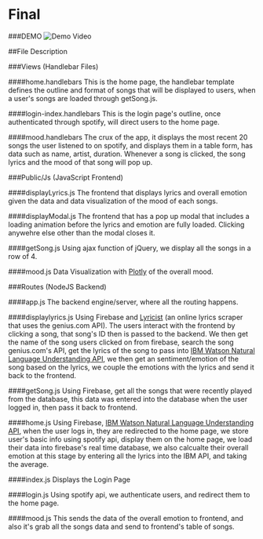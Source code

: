 Final
====

###DEMO
![Demo Video](https://youtu.be/vefJG9gyTgk)


##File Description

###Views (Handlebar Files)

####home.handlebars
This is the home page, the handlebar template defines the outline and format of songs that will be displayed to users, when a user's songs are loaded through getSong.js.

####login-index.handlebars
This is the login page's outline, once authenticated through spotify, will direct users to the home page.

####mood.handlebars
The crux of the app, it displays the most recent 20 songs the user listened to on spotify, and displays them in a table form, has data such as name, artist, duration. Whenever a song is clicked, the song lyrics and the mood of that song will pop up.

###Public/Js (JavaScript Frontend)

####displayLyrics.js
The frontend that displays lyrics and overall emotion given the data and data visualization of the mood of each songs.

####displayModal.js
The frontend that has a pop up modal that includes a loading animation before the lyrics and emotion are fully loaded. Clicking anywehre else other than the modal closes it.

####getSong.js
Using ajax function of jQuery, we display all the songs in a row of 4.

####mood.js
Data Visualization with [Plotly](https://plot.ly/javascript/) of the overall mood.


###Routes (NodeJS Backend)

####app.js
The backend engine/server, where all the routing happens.

####displaylyrics.js
Using Firebase and [Lyricist](https://github.com/scf4/lyricist) (an online lyrics scraper that uses the genius.com API). The users interact with the frontend by clicking a song, that song's ID then is passed to the backend. We then get the name of the song users clicked on from firebase, search the song genius.com's API, get the lyrics of the song to pass into [IBM Watson Natural Language Understanding API](https://www.ibm.com/watson/services/natural-language-understanding/), we then get an sentiment/emotion of the song based on the lyrics, we couple the emotions with the lyrics and send it back to the frontend. 


####getSong.js
Using Firebase, get all the songs that were recently played from the database, this data was entered into the database when the user logged in, then pass it back to frontend.

####home.js
Using Firebase, [IBM Watson Natural Language Understanding API](https://www.ibm.com/watson/services/natural-language-understanding/), when the user logs in, they are redirected to the home page, we store user's basic info using spotify api, display them on the home page, we load their data into firebase's real time database, we also calcualte their overall emotion at this stage by entering all the lyrics into the IBM API, and taking the average. 

####index.js
Displays the Login Page

####login.js
Using spotify api, we authenticate users, and redirect them to the home page.

####mood.js
This sends the data of the overall emotion to frontend, and also it's grab all the songs data and send to frontend's table of songs.

